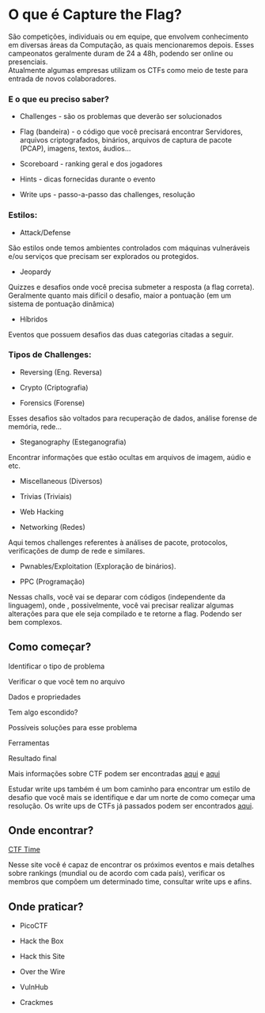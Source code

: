 # O que é Capture the Flag? 

São competições, individuais ou em equipe, que envolvem conhecimento em diversas áreas da Computação, as quais mencionaremos depois. 
Esses campeonatos geralmente duram de 24 a 48h, podendo ser online ou presenciais.  
Atualmente algumas empresas utilizam os CTFs como meio de teste para entrada de novos colaboradores. 




### E o que eu preciso saber?

- Challenges - são os problemas que deverão ser solucionados

-  Flag (bandeira) - o código que você precisará encontrar
Servidores, arquivos criptografados, binários, arquivos de captura de pacote (PCAP), imagens, textos, áudios…  

- Scoreboard - ranking geral e dos jogadores 

- Hints - dicas fornecidas durante o evento

- Write ups - passo-a-passo das challenges, resolução 




### Estilos: 

- Attack/Defense

São estilos onde temos ambientes controlados com máquinas vulneráveis e/ou serviços que precisam ser explorados ou protegidos.

- Jeopardy 

Quizzes e desafios onde você precisa submeter a resposta (a flag correta). Geralmente quanto mais difícil o desafio, maior a pontuação (em um sistema de pontuação dinâmica) 

- Híbridos 

Eventos que possuem desafios das duas categorias citadas a seguir. 




### Tipos de Challenges:  

- Reversing (Eng. Reversa)

- Crypto (Criptografia)

- Forensics (Forense)

Esses desafios são voltados para recuperação de dados, análise forense de memória, rede...

- Steganography (Esteganografia) 

Encontrar informações que estão ocultas em arquivos de imagem, aúdio e etc.

- Miscellaneous (Diversos)

- Trivias (Triviais)

- Web Hacking

- Networking (Redes)

Aqui temos challenges referentes à análises de pacote, protocolos, verificações de dump de rede e similares. 

- Pwnables/Exploitation (Exploração de binários).

- PPC (Programação)  

Nessas challs, você vai se deparar com códigos (independente da linguagem), onde , possivelmente, você vai precisar realizar algumas alterações para que ele seja compilado e te retorne a flag. Podendo ser bem complexos. 




## Como começar? 

Identificar o tipo de problema 

Verificar o que você tem no arquivo

Dados e propriedades 

Tem algo escondido? 

Possíveis soluções para esse problema 

Ferramentas 

Resultado final 

Mais informações sobre CTF podem ser encontradas [aqui](https://ctfs.github.io/resources/) e [aqui](https://trailofbits.github.io/ctf/forensics/) 

Estudar write ups também é um bom caminho para encontrar um estilo de desafio que você mais se identifique e dar um norte de como começar uma resolução. Os write ups de CTFs já passados podem ser encontrados [aqui](https://ctftime.org/writeups). 




## Onde encontrar? 

[CTF Time](https://ctftime.org/)

Nesse site você é capaz de encontrar os próximos eventos e mais detalhes sobre rankings (mundial ou de acordo com cada país), verificar os membros que compôem um determinado time, consultar write ups e afins. 



## Onde praticar? 

- PicoCTF

- Hack the Box 

- Hack this Site

- Over the Wire 

- VulnHub

- Crackmes
